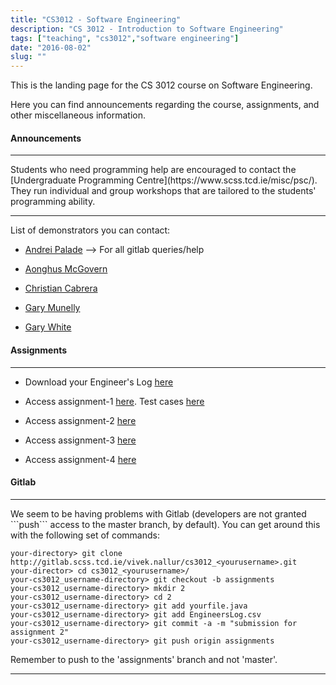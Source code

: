 ```yaml
---
title: "CS3012 - Software Engineering"
description: "CS 3012 - Introduction to Software Engineering"
tags: ["teaching", "cs3012","software engineering"]
date: "2016-08-02"
slug: ""
---
```


This is the landing page for the CS 3012 course on Software Engineering.
<!--more-->
Here you can find announcements regarding the course, assignments, and other miscellaneous information.

#### Announcements

<hr/>
Students who need programming help are encouraged to contact the [Undergraduate 
Programming Centre](https://www.scss.tcd.ie/misc/psc/). They run individual and 
group workshops that are tailored to the students' programming ability.

<hr/>

<p>List of demonstrators you can contact:<br/>

+ [Andrei Palade](mailto:paladea@scss.tcd.ie) --> For all gitlab queries/help

+ [Aonghus McGovern](mailto:amcgover@scss.tcd.ie)

+ [Christian Cabrera](mailto:cabrerac@scss.tcd.ie)

+ [Gary Munelly](mailto:munnellg@scss.tcd.ie)

+ [Gary White](mailto:whiteg5@scss.tcd.ie)


#### Assignments
<hr/>

* Download your Engineer's Log [here](/misc/EngineerLog.csv)

* Access assignment-1 [here](/misc/ricebugs.pdf). Test cases 
  [here](/misc/ass1_testcases.tar.bz2) <br/>
* Access assignment-2 [here](/misc/assignment-2.pdf)
* Access assignment-3 [here](/misc/assignment-3.pdf)
* Access assignment-4 [here](/misc/assignment-4.pdf)



#### Gitlab

<hr/>

<p> We seem to be having problems with Gitlab (developers are not granted 
```push``` access to the master branch, by default). You can get around this 
with the following set of commands:

```
your-directory> git clone http://gitlab.scss.tcd.ie/vivek.nallur/cs3012_<yourusername>.git
your-director> cd cs3012_<yourusername>/
your-cs3012_username-directory> git checkout -b assignments
your-cs3012_username-directory> mkdir 2
your-cs3012_username-directory> cd 2
your-cs3012_username-directory> git add yourfile.java
your-cs3012_username-directory> git add EngineersLog.csv
your-cs3012_username-directory> git commit -a -m "submission for assignment 2"
your-cs3012_username-directory> git push origin assignments
```

Remember to push to the 'assignments' branch and not 'master'. 

<hr/>

